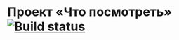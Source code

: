 # Проект «Что посмотреть» [![Build status][travis-image]][travis-url]



[travis-image]: https://travis-ci.com/htmlacademy-react/1118677-what-to-watch-4.svg?branch=master
[travis-url]: https://travis-ci.com/htmlacademy-react/1118677-what-to-watch-4
